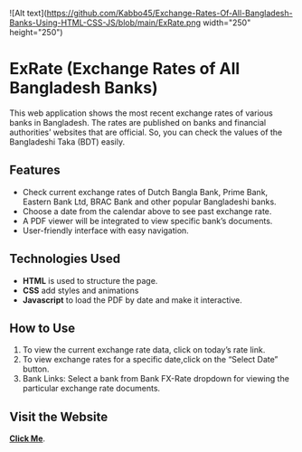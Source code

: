  ![Alt text](https://github.com/Kabbo45/Exchange-Rates-Of-All-Bangladesh-Banks-Using-HTML-CSS-JS/blob/main/ExRate.png width="250" height="250")
# ExRate (Exchange Rates of All Bangladesh Banks)

This web application shows the most recent exchange rates of various banks in Bangladesh. The rates are published on banks and financial authorities’ websites that are official. So, you can check the values of the Bangladeshi Taka (BDT) easily.

## Features

- Check current exchange rates of Dutch Bangla Bank, Prime Bank, Eastern Bank Ltd, BRAC Bank and other popular Bangladeshi banks.
- Choose a date from the calendar above to see past exchange rate.
- A PDF viewer will be integrated to view specific bank’s documents.
- User-friendly interface with easy navigation.

## Technologies Used

- **HTML** is used to structure the page.
- **CSS** add styles and animations
- **Javascript** to load the PDF by date and make it interactive.

## How to Use

1. To view the current exchange rate data, click on today’s rate link.
2. To view exchange rates for a specific date,click on the “Select Date” button.
3.  Bank Links: Select a bank from Bank FX-Rate dropdown for viewing the particular exchange rate documents.

## Visit the Website
[**Click Me**](https://raw.githack.com/Kabbo45/Exchange-Rates-Of-All-Bangladesh-Banks-Using-HTML-CSS-JS/main/Exchage%20Rate%20BD.html).

